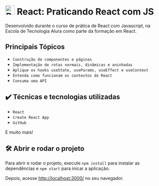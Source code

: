 # <img src="https://upload.wikimedia.org/wikipedia/commons/a/a7/React-icon.svg" alt="React Logo" width="30" height="30"> React: Praticando React com JS

Desenvolvido durante o curso de prática de React com Javascript, na Escola de Tecnologia Alura como parte da formação em React.

## Principais Tópicos

- `Construção de componentes e páginas`
- `Implementação de rotas normais, dinâmicas e aninhadas`
- `Aplique os hooks useState, useParams, useEffect e useContext`
- `Entenda como funcionam os contextos do React`
- `Consuma uma API`

## ✔️ Técnicas e tecnologias utilizadas

- `React`
- `Create React App`
- `GitHub`

E muito mais!

## 🛠️ Abrir e rodar o projeto

Para abrir e rodar o projeto, execute `npm install` para instalar as dependências e `npm start` para inicar a aplicação.

Depois, acesse <a href="http://localhost:3000/">http://localhost:3000/</a> no seu navegador.
